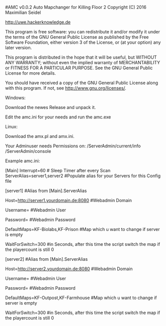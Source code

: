 #AMC v0.0.2
Auto Mapchanger for Killing Floor 2
Copyright (C) 2016 Maximilian Seidel

http://uwe.hackerknowledge.de


This program is free software: you can redistribute it and/or modify
it under the terms of the GNU General Public License as published by
the Free Software Foundation, either version 3 of the License, or
(at your option) any later version.

This program is distributed in the hope that it will be useful,
but WITHOUT ANY WARRANTY; without even the implied warranty of
MERCHANTABILITY or FITNESS FOR A PARTICULAR PURPOSE.  See the
GNU General Public License for more details.

You should have received a copy of the GNU General Public License
along with this program.  If not, see <http://www.gnu.org/licenses/>.



Windows:

Download the newes Release and unpack it.

Edit the amc.ini for your needs and run the amc.exe

Linux:

Download the amx.pl and amx.ini.


Your Adminuser needs Permissions on:
/ServerAdmin/current/info
/ServerAdmin/console


Example amc.ini:

[Main]
Interrupt=60 # Sleep Timer after every Scan
ServerAlias=server1,server2 #Populate alias for your Servers for this Config file

[server1] #Alias from [Main].ServerAlias

Host=http://server1.yourdomain.de:8080 #Webadmin Domain

Username= #Webadmin User

Password= #Webadmin Password

DefaultMaps=KF-Biolabs,KF-Prison #Map which u want to change if server is empty

WaitForSwitch=300 #in Seconds, after this time the script switch the map if the playercount is still 0

[server2] #Alias from [Main].ServerAlias

Host=http://server2.yourdomain.de:8080 #Webadmin Domain

Username= #Webadmin User

Password= #Webadmin Password

DefaultMaps=KF-Outpost,KF-Farmhouse #Map which u want to change if server is empty

WaitForSwitch=300 #in Seconds, after this time the script switch the map if the playercount is still 0
